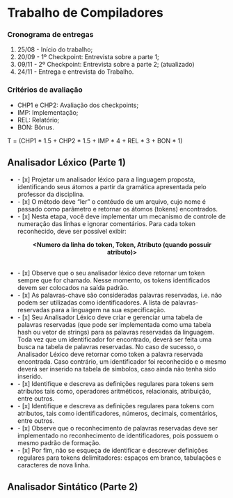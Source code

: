 # Trabalho de Compiladores

### Cronograma de entregas
  1. 25/08 - Início do trabalho;
  2. 20/09 - 1º Checkpoint: Entrevista sobre a parte 1;
  3. 09/11 - 2º Checkpoint: Entrevista sobre a parte 2; (atualizado)
  4. 24/11 - Entrega e entrevista do Trabalho.

### Critérios de avaliação
  - CHP1 e CHP2: Avaliação dos checkpoints;
  - IMP: Implementação;
  - REL: Relatório;
  - BON: Bônus.
  
  T = (CHP1 * 1.5 + CHP2 * 1.5 + IMP * 4 + REL * 3 + BON * 1)

## Analisador Léxico (Parte 1)

<ul>
    <li>- [x] Projetar um analisador léxico para a linguagem proposta, identificando seus átomos a partir da gramática apresentada pelo professor da disciplina.</li>
    <li>- [x] O método deve “ler” o contéudo de um arquivo, cujo nome é passado como parâmetro e retornar os átomos (tokens) encontrados.</li>
    <li>- [x] Nesta etapa, você deve implementar um mecanismo de controle de numeração das linhas e ignorar comentários. Para cada token reconhecido, deve ser possível exibir: <br><p align="center"><b>&lt;Numero da linha do token, Token, Atributo (quando possuir atributo)&gt;</b></p></br></li>
    <li>- [x] Observe que o seu analisador léxico deve retornar um token sempre que for chamado. Nesse momento, os tokens identificados devem ser colocados na saída padrão.</li>
    <li>- [x] As palavras-chave são consideradas palavras reservadas, i.e. não podem ser utilizadas como identificadores. A lista de palavras-reservadas para a linguagem na sua especificação.</li>
    <li>- [x] Seu Analisador Léxico deve criar e gerenciar uma tabela de palavras reservadas (que pode ser implementada como uma tabela hash ou vetor de strings) para as palavras reservadas da linguagem. Toda vez que um identificador for encontrado, deverá ser feita uma busca na tabela de palavras reservadas. No caso de sucesso, o Analisador Léxico deve retornar como token a palavra reservada encontrada. Caso contrário, um identificador foi reconhecido e o mesmo deverá ser inserido na tabela de símbolos, caso ainda não tenha sido inserido.</li>
    <li>- [x] Identifique e descreva as definições regulares para tokens sem atributos tais como, operadores aritméticos, relacionais, atribuição, entre outros.</li>
    <li>- [x] Identifique e descreva as definições regulares para tokens com atributos, tais como identificadores, números, decimais, comentários, entre outros.</li>
    <li>- [x] Observe que o reconhecimento de palavras reservadas deve ser implementado no reconhecimento de identificadores, pois possuem o mesmo padrão de formação.</li>
    <li>- [x] Por fim, não se esqueça de identificar e descrever definições regulares para tokens delimitadores: espaços em branco, tabulações e caracteres de nova linha.</li>
</ul>

## Analisador Sintático (Parte 2)
